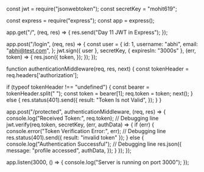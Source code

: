 const jwt = require("jsonwebtoken");
const secretKey = "mohit619";

const express = require("express");
const app = express();

app.get("/", (req, res) => {
  res.send("Day 11 JWT in Express");
});

app.post("/login", (req, res) => {
  const user = {
    id: 1,
    username: "abhi",
    email: "abhi@test.com",
  };
  jwt.sign({ user }, secretKey, { expiresIn: "3000s" }, (err, token) => {
    res.json({
      token,
    });
  });
});

function authenticationMiddleware(req, res, next) {
  const tokenHeader = req.headers['authorization'];

  if (typeof tokenHeader !== "undefined") {
    const bearer = tokenHeader.split(" ");
    const token = bearer[1];
    req.token = token;
    next();
  } else {
    res.status(401).send({
      result: "Token Is not Valid",
    });
  }
}

app.post("/protected", authenticationMiddleware, (req, res) => {
    console.log("Received Token:", req.token); // Debugging line
    jwt.verify(req.token, secretKey, (err, authData) => {
      if (err) {
        console.error("Token Verification Error:", err); // Debugging line
        res.status(401).send({ result: "invalid token" });
      } else {
        console.log("Authentication Successful"); // Debugging line
        res.json({
          message: "profile accessed",
          authData,
        });
      }
    });
  });
  

app.listen(3000, () => {
  console.log("Server is running on port 3000");
});
